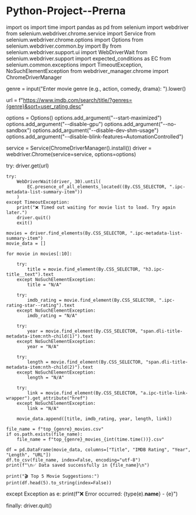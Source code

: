 # Python-Project--Prerna
import os
import time
import pandas as pd
from selenium import webdriver
from selenium.webdriver.chrome.service import Service
from selenium.webdriver.chrome.options import Options
from selenium.webdriver.common.by import By
from selenium.webdriver.support.ui import WebDriverWait
from selenium.webdriver.support import expected_conditions as EC
from selenium.common.exceptions import TimeoutException, NoSuchElementException
from webdriver_manager.chrome import ChromeDriverManager

genre = input("Enter movie genre (e.g., action, comedy, drama): ").lower()

url = f"https://www.imdb.com/search/title/?genres={genre}&sort=user_rating,desc"

options = Options()
options.add_argument("--start-maximized")
options.add_argument("--disable-gpu")
options.add_argument("--no-sandbox")
options.add_argument("--disable-dev-shm-usage")
options.add_argument("--disable-blink-features=AutomationControlled")

service = Service(ChromeDriverManager().install())
driver = webdriver.Chrome(service=service, options=options)

try:
    driver.get(url)

    try:
        WebDriverWait(driver, 30).until(
            EC.presence_of_all_elements_located((By.CSS_SELECTOR, ".ipc-metadata-list-summary-item"))
        )
    except TimeoutException:
        print("❌ Timed out waiting for movie list to load. Try again later.")
        driver.quit()
        exit()

    movies = driver.find_elements(By.CSS_SELECTOR, ".ipc-metadata-list-summary-item")
    movie_data = []

    for movie in movies[:10]:  
      
        try:
            title = movie.find_element(By.CSS_SELECTOR, "h3.ipc-title__text").text
        except NoSuchElementException:
            title = "N/A"

        try:
            imdb_rating = movie.find_element(By.CSS_SELECTOR, ".ipc-rating-star--rating").text
        except NoSuchElementException:
            imdb_rating = "N/A"

        try:
            year = movie.find_element(By.CSS_SELECTOR, "span.dli-title-metadata-item:nth-child(1)").text
        except NoSuchElementException:
            year = "N/A"

        try:
            length = movie.find_element(By.CSS_SELECTOR, "span.dli-title-metadata-item:nth-child(2)").text
        except NoSuchElementException:
            length = "N/A"

        try:
            link = movie.find_element(By.CSS_SELECTOR, "a.ipc-title-link-wrapper").get_attribute("href")
        except NoSuchElementException:
            link = "N/A"

        movie_data.append([title, imdb_rating, year, length, link])

    file_name = f"top_{genre}_movies.csv"
    if os.path.exists(file_name):
        file_name = f"top_{genre}_movies_{int(time.time())}.csv"

    df = pd.DataFrame(movie_data, columns=["Title", "IMDB Rating", "Year", "Length", "URL"])
    df.to_csv(file_name, index=False, encoding="utf-8")
    print(f"\n✅ Data saved successfully in {file_name}\n")

    print("🎬 Top 5 Movie Suggestions:")
    print(df.head(5).to_string(index=False))

except Exception as e:
    print(f"❌ Error occurred: {type(e).__name__} - {e}")

finally:
    driver.quit()
